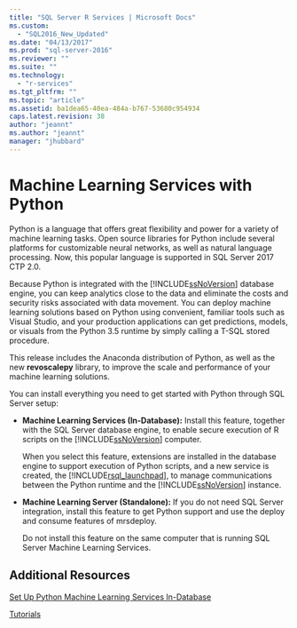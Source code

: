 ```yaml
---
title: "SQL Server R Services | Microsoft Docs"
ms.custom: 
  - "SQL2016_New_Updated"
ms.date: "04/13/2017"
ms.prod: "sql-server-2016"
ms.reviewer: ""
ms.suite: ""
ms.technology: 
  - "r-services"
ms.tgt_pltfrm: ""
ms.topic: "article"
ms.assetid: ba1dea65-40ea-484a-b767-53680c954934
caps.latest.revision: 38
author: "jeannt"
ms.author: "jeannt"
manager: "jhubbard"
---
```

# Machine Learning Services with Python

Python is a language that offers great flexibility and power for a variety of machine learning tasks. Open source libraries for Python include several platforms for customizable neural networks, as well as natural language processing. Now, this popular language is supported in SQL Server 2017 CTP 2.0.

Because Python is integrated with the [!INCLUDE[ssNoVersion](../../includes/ssnoversion-md.md)] database engine, you can keep analytics close to the data and eliminate the costs and security risks associated with data movement.  You can deploy machine learning solutions based on Python using convenient, familiar tools such as Visual Studio, and your production applications can get predictions, models, or visuals from the Python 3.5 runtime by simply calling a T-SQL stored procedure.

This release includes the Anaconda distribution of Python, as well as the new **revoscalepy** library, to improve the scale and performance of your machine learning solutions.

You can install everything you need to get started with Python through SQL Server setup:

+ **Machine Learning Services (In-Database):** Install this feature, together with the SQL Server database engine, to enable secure execution of R scripts on the [!INCLUDE[ssNoVersion](../../includes/ssnoversion-md.md)] computer.
  
     When you select this feature, extensions are installed in the database engine to support execution of Python scripts, and a new service is created, the [!INCLUDE[rsql_launchpad](../../includes/rsql-launchpad-md.md)], to manage communications between the Python runtime and the [!INCLUDE[ssNoVersion](../../includes/ssnoversion-md.md)] instance.

+ **Machine Learning Server (Standalone):** If you do not need SQL Server integration, install this feature to get Python support and use the deploy and consume features of mrsdeploy.
  
     Do not install this feature on the same computer that is running SQL Server Machine Learning Services.


## Additional Resources

[Set Up Python Machine Learning Services In-Database](setup-python-machine-learning-services.md)

[Tutorials](../tutorials/machine-learning-services-tutorials.md)



